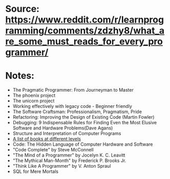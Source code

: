 # Source: https://www.reddit.com/r/learnprogramming/comments/zdzhy8/what_are_some_must_reads_for_every_programmer/
# Notes:
- The Pragmatic Programmer: From Journeyman to Master
- The phoenix project
- The unicorn project
- Working effectively with legacy code - Beginner friendly 
- The Software Craftsman: Professionalism, Pragmatism, Pride
- Refactoring: Improving the Design of Existing Code (Martin Fowler)
- Debugging: 9 Indispensable Rules for Finding Even the Most Elusive Software and Hardware Problems(Dave Agans)
- Structure and Interpretation of Computer Programs
- [A list of books at different levels](https://www.programmingbooks.dev/)
- Code: The Hidden Language of Computer Hardware and Software
- "Code Complete" by Steve McConnell
- "The Mind of a Programmer" by Jocelyn K. C. Leavitt
- "The Mythical Man-Month" by Frederick P. Brooks Jr.
- "Think Like A Programmer" by V. Anton Spraul
- SQL for Mere Mortals


